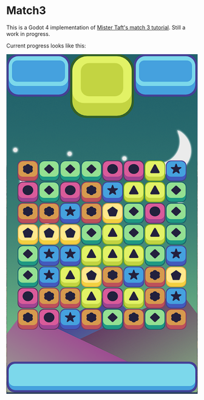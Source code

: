 Match3
======

This is a Godot 4 implementation of [Mister Taft's match 3 tutorial](https://www.youtube.com/watch?v=U2-JVhRLQTw&list=PL4vbr3u7UKWqwQlvwvgNcgDL1p_3hcNn2). Still a work in progress.

Current progress looks like this:

![screenshot](https://github.com/rossbridger/Match3/blob/main/Screenshot%202024-10-08%20175404.png?raw=true)